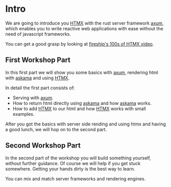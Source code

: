 # Intro

We are going to introduce you [HTMX](https://htmx.org/) with the rust server framework [axum](https://github.com/tokio-rs/axum), which enables you to write reactive
web applications with ease without the need of javascript frameworks.

You can get a good grasp by looking at [fireship's 100s of HTMX video](https://www.youtube.com/watch?v=r-GSGH2RxJs).

## First Workshop Part

In this first part we will show you some basics with [axum](https://github.com/tokio-rs/axum),
rendering html with [askama](https://github.com/djc/askama) and using [HTMX](https://htmx.org/).

In detail the first part consists of:

- Serving with [axum](https://github.com/tokio-rs/axum).
- How to return html directly using [askama](https://github.com/djc/askama) and how [askama](https://github.com/djc/askama) works.
- How to add [HTMX](https://htmx.org/) to our html and how [HTMX](https://htmx.org/) works with small examples.

After you got the basics with server side rending and using htmx and having a good lunch,
we will hop on to the second part.

## Second Workshop Part

In the second part of the workshop you will build something yourself, without further guidance.
Of course we will help if you get stuck somewhere. Getting your hands dirty is the best way to learn.

You can mix and match server frameworks and rendering engines.